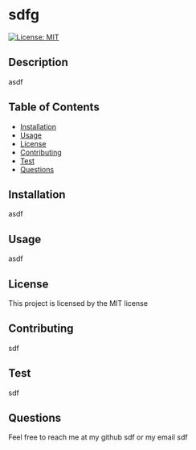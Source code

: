 # sdfg

[![License: MIT](https://img.shields.io/badge/License-MIT-yellow.svg)](https://opensource.org/licenses/MIT)

## Description

asdf

## Table of Contents

- [Installation](#installation)
- [Usage](#usage)
- [License](#license)
- [Contributing](#contributing)
- [Test](#test)
- [Questions](#questions)

## Installation
asdf

## Usage
asdf

## License
This project is licensed by the MIT license

## Contributing
sdf

## Test
sdf

## Questions
Feel free to reach me at my github sdf or my email sdf

